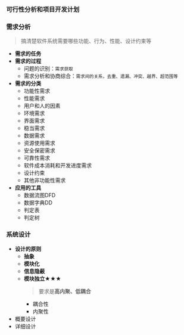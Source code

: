 ### 可行性分析和项目开发计划
### 需求分析
  > 搞清楚软件系统需要哪些功能、行为、性能、设计约束等
  + **需求的任务**
  + **需求的过程**
    + 问题的识别：`需求获取`
    + 需求分析和协商综合：`需求间的关系，去重、遗漏、冲突、越界、超范围等`
  + **需求的分类**
    + 功能性需求
    + 性能需求
    + 用户和人的因素
    + 环境需求
    + 界面需求
    + 稳当需求
    + 数据需求
    + 资源使用需求
    + 安全保密需求
    + 可靠性需求
    + 软件成本消耗和开发进度需求
    + 设计约束
    + 其他非功能性需求
  + **应用的工具**
    + 数据流图DFD
    + 数据字典DD
    + 判定表
    + 判定树
### 系统设计
  + **设计的原则**
    + **抽象**
    + **模块化**
    + **信息隐蔽**
    + **模块独立★★★**
      > 要求是**高内聚、低耦合**
      + 耦合性
      + 内聚性
  + 概要设计
  + 详细设计
